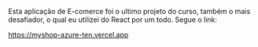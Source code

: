 Esta aplicação de E-comerce foi o ultimo projeto do curso, também o mais desafiador, o qual eu utilizei do React por um todo.
Segue o link: 

https://myshop-azure-ten.vercel.app
